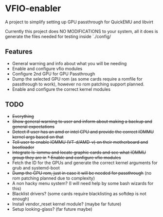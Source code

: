 # VFIO-enabler
A project to simplify setting up GPU passthrough for QuickEMU and libvirt

Currently this project does NO MODIFICATIONS to your system, all it does is generate the files needed for testing inside `./config/

## Features
* General warning and info about what you will be needing
* Enable and configure vfio modules
* Configure 2nd GPU for GPU Passthrough
* Dump the selected GPU rom (as some cards require a romfile for passthrough to work), however no rom patching support planned.
* Enable and configure the correct kernel modules

## TODO
* ~~Everything~~
* ~~Show general warning to user and inform about making a backup and general expectations~~
* ~~Detect if user has an amd or intel CPU and provide the correct IOMMU kernel args based on that~~
* ~~Tell user to enable IOMMU (VT-d/AMD-v) on their motherboard and bootloader~~
* ~~Integrate ls-iommu and locate graphic cards and see what IOMMU group they are in~~
~~* Enable and configure vfio modules~~
* Fetch the ID for the GPUs and generate the correct kernel arguments for grub and systemd-boot
* ~~Dump the GPU rom, just in case it will be needed for passthrough~~ (no rom patching planned due to complexity)
* A non hacky menu system? (I will need help by some bash wizards for this)
* Blacklist drivers? (some cards require blacklisting as softdep is not enough)
* Install vendor_reset kernel module? (maybe far future)
* Setup looking-glass? (far future maybe)
